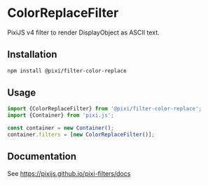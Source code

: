 # ColorReplaceFilter

PixiJS v4 filter to render DisplayObject as ASCII text.

## Installation

```bash
npm install @pixi/filter-color-replace
```

## Usage

```js
import {ColorReplaceFilter} from '@pixi/filter-color-replace';
import {Container} from 'pixi.js';

const container = new Container();
container.filters = [new ColorReplaceFilter()];
```

## Documentation

See https://pixijs.github.io/pixi-filters/docs
